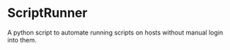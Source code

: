 # ScriptRunner
A python script to automate running scripts on hosts without manual login into them.
